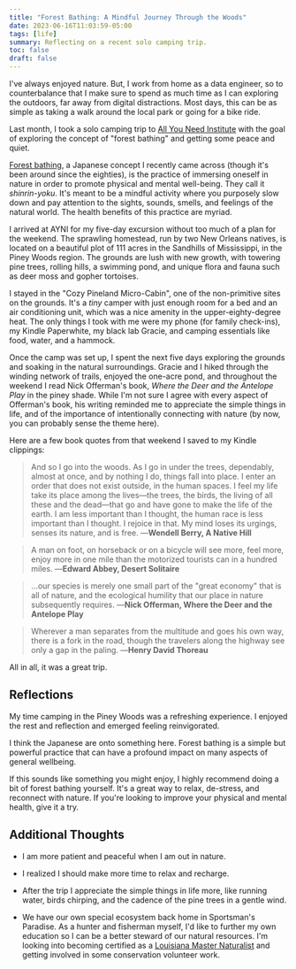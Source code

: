 ```yaml
---
title: "Forest Bathing: A Mindful Journey Through the Woods"
date: 2023-06-16T11:03:59-05:00
tags: [life]
summary: Reflecting on a recent solo camping trip.
toc: false
draft: false
---
```


I've always enjoyed nature. But, I work from home as a data engineer, so to counterbalance that I make sure to spend as much time as I can exploring the outdoors, far away from digital distractions. Most days, this can be as simple as taking a walk around the local park or going for a bike ride.

Last month, I took a solo camping trip to [All You Need Institute](https://allyouneedinstitute.com/) with the goal of exploring the concept of "forest bathing" and getting some peace and quiet.

[Forest bathing](https://www.nationalgeographic.com/travel/article/forest-bathing-nature-walk-health), a Japanese concept I recently came across (though it's been around since the eighties), is the practice of immersing oneself in nature in order to promote physical and mental well-being. They call it *shinrin-yoku*. It's meant to be a mindful activity where you purposely slow down and pay attention to the sights, sounds, smells, and feelings of the natural world. The health benefits of this practice are myriad.

I arrived at AYNI for my five-day excursion without too much of a plan for the weekend. The sprawling homestead, run by two New Orleans natives, is located on a beautiful plot of 111 acres in the Sandhills of Mississippi, in the Piney Woods region. The grounds are lush with new growth, with towering pine trees, rolling hills, a swimming pond, and unique flora and fauna such as deer moss and gopher tortoises.

I stayed in the "Cozy Pineland Micro-Cabin", one of the non-primitive sites on the grounds. It's a *tiny* camper with just enough room for a bed and an air conditioning unit, which was a nice amenity in the upper-eighty-degree heat. The only things I took with me were my phone (for family check-ins), my Kindle Paperwhite, my black lab Gracie, and camping essentials like food, water, and a hammock.

Once the camp was set up, I spent the next five days exploring the grounds and soaking in the natural surroundings. Gracie and I hiked through the winding network of trails, enjoyed the one-acre pond, and throughout the weekend I read Nick Offerman's book, *Where the Deer and the Antelope Play* in the piney shade. While I'm not sure I agree with every aspect of Offerman's book, his writing reminded me to appreciate the simple things in life, and of the importance of intentionally connecting with nature (by now, you can probably sense the theme here).

Here are a few book quotes from that weekend I saved to my Kindle clippings:

> And so I go into the woods. As I go in under the trees, dependably, almost at once, and by nothing I do, things fall into place. I enter an order that does not exist outside, in the human spaces. I feel my life take its place among the lives&mdash;the trees, the birds, the living of all these and the dead&mdash;that go and have gone to make the life of the earth. I am less important than I thought, the human race is less important than I thought. I rejoice in that. My mind loses its urgings, senses its nature, and is free. &mdash;__Wendell Berry, A Native Hill__

> A man on foot, on horseback or on a bicycle will see more, feel more, enjoy more in one mile than the motorized tourists can in a hundred miles. &mdash;__Edward Abbey, Desert Solitaire__

> ...our species is merely one small part of the "great economy" that is all of nature, and the ecological humility that our place in nature subsequently requires. &mdash;__Nick Offerman, Where the Deer and the Antelope Play__

> Wherever a man separates from the multitude and goes his own way, there is a fork in the road, though the travelers along the highway see only a gap in the paling. &mdash;__Henry David Thoreau__

All in all, it was a great trip.

## Reflections

My time camping in the Piney Woods was a refreshing experience. I enjoyed the rest and reflection and emerged feeling reinvigorated.

I think the Japanese are onto something here. Forest bathing is a simple but powerful practice that can have a profound impact on many aspects of general wellbeing.

If this sounds like something you might enjoy, I highly recommend doing a bit of forest bathing yourself. It's a great way to relax, de-stress, and reconnect with nature. If you're looking to improve your physical and mental health, give it a try.

## Additional Thoughts

- I am more patient and peaceful when I am out in nature.

- I realized I should make more time to relax and recharge.

- After the trip I appreciate the simple things in life more, like running water, birds chirping, and the cadence of the pine trees in a gentle wind.

- We have our own special ecosystem back home in Sportsman's Paradise. As a hunter and fisherman myself, I'd like to further my own education so I can be a better steward of our natural resources. I'm looking into becoming certified as a [Louisiana Master Naturalist](https://www.louisianamasternaturalist.org/) and getting involved in some conservation volunteer work.